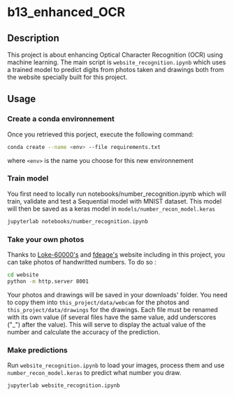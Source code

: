 # b13_enhanced_OCR

## Description

This project is about enhancing Optical Character Recognition (OCR) using machine learning. The main script is `website_recognition.ipynb` which uses a trained model to predict digits from photos taken and drawings both from the website specially built for this project.

## Usage
### Create a conda environnement
Once you retrieved this porject, execute the following command:

```bash
conda create --name <env> --file requirements.txt
```
where `<env>` is the name you choose for this new environnement

### Train model
You first need to locally run notebooks/number_recognition.ipynb which will train, validate and test a Sequential model with MNIST dataset.
This model will then be saved as a keras model in `models/number_recon_model.keras`

```bash
jupyterlab notebooks/number_recognition.ipynb
```

### Take your own photos
Thanks to [Loke-60000's](https://github.com/Loke-60000) and [fdeage's](https://github.com/fdeage) website including in this project, you can take photos of handwritted numbers.
To do so :

```bash
cd website
python -m http.server 8001
```

Your photos and drawings will be saved in your downloads' folder.
You need to copy them into `this_project/data/webcam` for the photos and `this_project/data/drawings` for the drawings.
Each file must be renamed with its own value (if several files have the same value, add underscores ("_") after the value). This will serve to display the actual value of the number and calculate the accuracy of the prediction.

### Make predictions
Run `website_recognition.ipynb` to load your images, process them and use `number_recon_model.keras` to predict what number you draw.

```bash
jupyterlab website_recognition.ipynb
```
